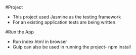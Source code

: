 #Project 

* This project used Jasmine as the testing framework
* For an existing application tests are being written.

#Run the App

* Run index.html in browser
* Gulp can also be used in running the project- npm install
